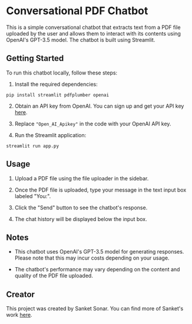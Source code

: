 # Conversational PDF Chatbot

This is a simple conversational chatbot that extracts text from a PDF file uploaded by the user and allows them to interact with its contents using OpenAI's GPT-3.5 model. The chatbot is built using Streamlit.

## Getting Started

To run this chatbot locally, follow these steps:

1. Install the required dependencies:

```
pip install streamlit pdfplumber openai
```

2. Obtain an API key from OpenAI. You can sign up and get your API key [here](https://openai.com/signup).

3. Replace `"Open_AI_Apikey"` in the code with your OpenAI API key.

4. Run the Streamlit application:

```
streamlit run app.py
```

## Usage

1. Upload a PDF file using the file uploader in the sidebar.

2. Once the PDF file is uploaded, type your message in the text input box labeled "You:".

3. Click the "Send" button to see the chatbot's response.

4. The chat history will be displayed below the input box.

## Notes

- This chatbot uses OpenAI's GPT-3.5 model for generating responses. Please note that this may incur costs depending on your usage.

- The chatbot's performance may vary depending on the content and quality of the PDF file uploaded.

## Creator

This project was created by Sanket Sonar. You can find more of Sanket's work [here](https://github.com/sanketsonar).

